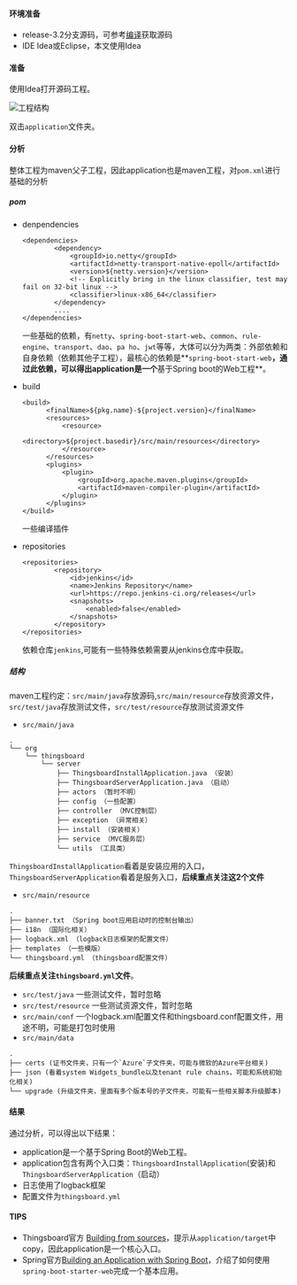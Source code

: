 #### 环境准备

- release-3.2分支源码，可参考[编译](编译.md)获取源码
- IDE Idea或Eclipse，本文使用Idea



#### 准备

使用Idea打开源码工程。

![工程结构](../../image/工程结构.png)

双击`application`文件夹。

#### 分析
整体工程为maven父子工程，因此application也是maven工程，对`pom.xml`进行基础的分析
##### pom

- denpendencies

  ```
  <dependencies>
          <dependency>
              <groupId>io.netty</groupId>
              <artifactId>netty-transport-native-epoll</artifactId>
              <version>${netty.version}</version>
              <!-- Explicitly bring in the linux classifier, test may fail on 32-bit linux -->
              <classifier>linux-x86_64</classifier>
          </dependency>
          ....
  </dependencies>      
  ```

  一些基础的依赖，有`netty`、`spring-boot-start-web`、`common`、`rule-engine`、`transport`、`dao`、`pa ho`、`jwt`等等，大体可以分为两类：外部依赖和自身依赖（依赖其他子工程），最核心的依赖是**`spring-boot-start-web`**，通过此依赖，可以得出application是一个**基于Spring boot的Web工程**。

- build
  ```
  <build>
        <finalName>${pkg.name}-${project.version}</finalName>
        <resources>
            <resource>
                <directory>${project.basedir}/src/main/resources</directory>
            </resource>
        </resources>
        <plugins>
            <plugin>
                <groupId>org.apache.maven.plugins</groupId>
                <artifactId>maven-compiler-plugin</artifactId>
            </plugin>
        </plugins>
  </build>
  ```
  一些编译插件
  
- repositories

  ```
  <repositories>
          <repository>
              <id>jenkins</id>
              <name>Jenkins Repository</name>
              <url>https://repo.jenkins-ci.org/releases</url>
              <snapshots>
                  <enabled>false</enabled>
              </snapshots>
          </repository>
  </repositories>
  ```
  依赖仓库`jenkins`,可能有一些特殊依赖需要从jenkins仓库中获取。

##### 结构
maven工程约定：`src/main/java`存放源码,`src/main/resource`存放资源文件，`src/test/java`存放测试文件，`src/test/resource`存放测试资源文件
- `src/main/java`
```
.
└── org
    └── thingsboard
        └── server
            ├── ThingsboardInstallApplication.java （安装）
            ├── ThingsboardServerApplication.java （启动）
            ├── actors （暂时不明）
            ├── config （一些配置）
            ├── controller （MVC控制层）
            ├── exception （异常相关）
            ├── install （安装相关）
            ├── service （MVC服务层）
            └── utils （工具类）
```
`ThingsboardInstallApplication`看着是安装应用的入口，`ThingsboardServerApplication`看着是服务入口，**后续重点关注这2个文件**


- `src/main/resource`
```
.
├── banner.txt （Spring boot应用启动时的控制台输出）
├── i18n （国际化相关）
├── logback.xml （logback日志框架的配置文件）
├── templates （一些模版）
└── thingsboard.yml （thingsboard配置文件）
```
**后续重点关注`thingsboard.yml`文件**。
- `src/test/java` 一些测试文件，暂时忽略
- `src/test/resource` 一些测试资源文件，暂时忽略
- `src/main/conf` 一个logback.xml配置文件和thingsboard.conf配置文件，用途不明，可能是打包时使用
- `src/main/data`
```
.
├── certs (证书文件夹，只有一个`Azure`子文件夹，可能与微软的Azure平台相关)
├── json (看着system Widgets_bundle以及tenant rule chains，可能和系统初始化相关)
└── upgrade (升级文件夹，里面有多个版本号的子文件夹，可能有一些相关脚本升级脚本)
```

#### 结果
通过分析，可以得出以下结果：

- application是一个基于Spring Boot的Web工程。
- application包含有两个入口类：`ThingsboardInstallApplication`(安装)和`ThingsboardServerApplication`（启动）
- 日志使用了logback框架
- 配置文件为`thingsboard.yml`


#### TIPS
- Thingsboard官方 [Building from sources](https://thingsboard.io/docs/user-guide/install/building-from-source/)，提示从`application/target`中copy，因此application是一个核心入口。
- Spring官方[Building an Application with Spring Boot](https://spring.io/guides/gs/spring-boot/)，介绍了如何使用`spring-boot-starter-web`完成一个基本应用。



